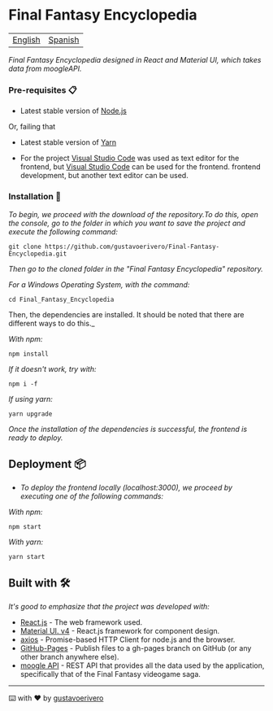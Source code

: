 # Final Fantasy Encyclopedia

<table>
    <tr>
        <!-- Do not translate this table -->
        <td><a href="./README.md"> English </a></td>
        <td><a href="./README.ES.md"> Spanish </a></td>
    </tr>
</table>

_Final Fantasy Encyclopedia designed in React and Material UI, which takes data from moogleAPI._

### Pre-requisites 📋

* Latest stable version of [Node.js](https://nodejs.org/en/)

Or, failing that

* Latest stable version of [Yarn](https://yarnpkg.com/)

* For the project [Visual Studio Code](https://code.visualstudio.com/) was used as text editor for the frontend, but [Visual Studio Code](https://code.visualstudio.com/) can be used for the frontend. 
frontend development, but another text editor can be used.

### Installation 🔧

_To begin, we proceed with the download of the repository.To do this, open the console, go to the folder in which you want to save the project and execute the following command:_

```
git clone https://github.com/gustavoerivero/Final-Fantasy-Encyclopedia.git
```

_Then go to the cloned folder in the "Final Fantasy Encyclopedia" repository._

_For a Windows Operating System, with the command:_

```
cd Final_Fantasy_Encyclopedia
```

Then, the dependencies are installed. It should be noted that there are different ways to do this._

_With npm:_

```
npm install
```

_If it doesn't work, try with:_

```
npm i -f
```

_If using yarn:_

```
yarn upgrade
```

_Once the installation of the dependencies is successful, the frontend is ready to deploy._

## Deployment 📦

* _To deploy the frontend locally (localhost:3000), we proceed by executing one of the following commands:_

_With npm:_

```
npm start
```

_With yarn:_
```
yarn start
```

## Built with 🛠️

_It's good to emphasize that the project was developed with:_

* [React.js](https://es.reactjs.org/) - The web framework used.
* [Material UI. v4](https://v4.mui.com/) - React.js framework for component design.
* [axios](https://axios-http.com/docs/intro) - Promise-based HTTP Client for node.js and the browser.
* [GitHub-Pages](https://www.npmjs.com/package/gh-pages) - Publish files to a gh-pages branch on GitHub (or any other branch anywhere else).
* [moogle API](https://www.moogleapi.com/) - REST API that provides all the data used by the application, specifically that of the Final Fantasy videogame saga.



---
⌨️ with ❤️ by [gustavoerivero](https://github.com/gustavoerivero)